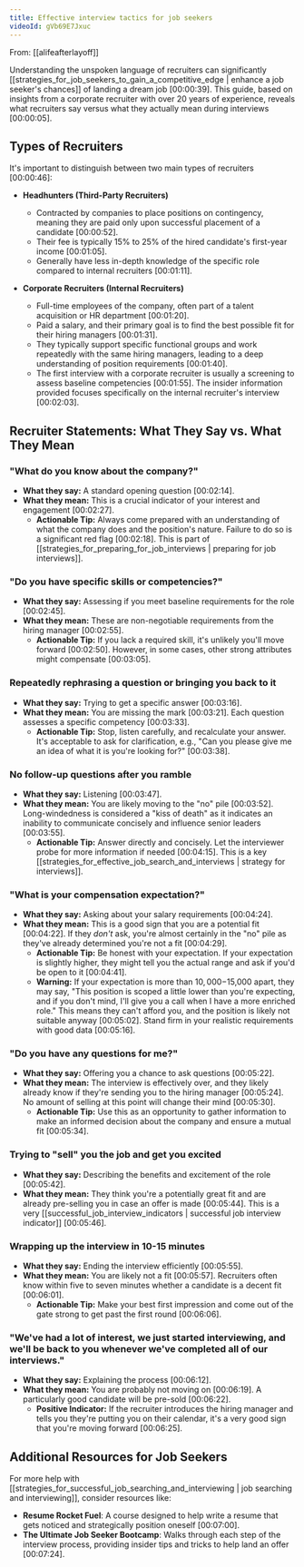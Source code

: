 ```yaml
---
title: Effective interview tactics for job seekers
videoId: gVb69E7Jxuc
---
```


From: [[alifeafterlayoff]] <br/> 

Understanding the unspoken language of recruiters can significantly [[strategies_for_job_seekers_to_gain_a_competitive_edge | enhance a job seeker's chances]] of landing a dream job <a class="yt-timestamp" data-t="00:00:39">[00:00:39]</a>. This guide, based on insights from a corporate recruiter with over 20 years of experience, reveals what recruiters say versus what they actually mean during interviews <a class="yt-timestamp" data-t="00:00:05">[00:00:05]</a>.

## Types of Recruiters
It's important to distinguish between two main types of recruiters <a class="yt-timestamp" data-t="00:00:46">[00:00:46]</a>:

*   **Headhunters (Third-Party Recruiters)**
    *   Contracted by companies to place positions on contingency, meaning they are paid only upon successful placement of a candidate <a class="yt-timestamp" data-t="00:00:52">[00:00:52]</a>.
    *   Their fee is typically 15% to 25% of the hired candidate's first-year income <a class="yt-timestamp" data-t="00:01:05">[00:01:05]</a>.
    *   Generally have less in-depth knowledge of the specific role compared to internal recruiters <a class="yt-timestamp" data-t="00:01:11">[00:01:11]</a>.

*   **Corporate Recruiters (Internal Recruiters)**
    *   Full-time employees of the company, often part of a talent acquisition or HR department <a class="yt-timestamp" data-t="00:01:20">[00:01:20]</a>.
    *   Paid a salary, and their primary goal is to find the best possible fit for their hiring managers <a class="yt-timestamp" data-t="00:01:31">[00:01:31]</a>.
    *   They typically support specific functional groups and work repeatedly with the same hiring managers, leading to a deep understanding of position requirements <a class="yt-timestamp" data-t="00:01:40">[00:01:40]</a>.
    *   The first interview with a corporate recruiter is usually a screening to assess baseline competencies <a class="yt-timestamp" data-t="00:01:55">[00:01:55]</a>. The insider information provided focuses specifically on the internal recruiter's interview <a class="yt-timestamp" data-t="00:02:03">[00:02:03]</a>.

## Recruiter Statements: What They Say vs. What They Mean

### "What do you know about the company?"
*   **What they say:** A standard opening question <a class="yt-timestamp" data-t="00:02:14">[00:02:14]</a>.
*   **What they mean:** This is a crucial indicator of your interest and engagement <a class="yt-timestamp" data-t="00:02:27">[00:02:27]</a>.
    *   **Actionable Tip:** Always come prepared with an understanding of what the company does and the position's nature. Failure to do so is a significant red flag <a class="yt-timestamp" data-t="00:02:18">[00:02:18]</a>. This is part of [[strategies_for_preparing_for_job_interviews | preparing for job interviews]].

### "Do you have specific skills or competencies?"
*   **What they say:** Assessing if you meet baseline requirements for the role <a class="yt-timestamp" data-t="00:02:45">[00:02:45]</a>.
*   **What they mean:** These are non-negotiable requirements from the hiring manager <a class="yt-timestamp" data-t="00:02:55">[00:02:55]</a>.
    *   **Actionable Tip:** If you lack a required skill, it's unlikely you'll move forward <a class="yt-timestamp" data-t="00:02:50">[00:02:50]</a>. However, in some cases, other strong attributes might compensate <a class="yt-timestamp" data-t="00:03:05">[00:03:05]</a>.

### Repeatedly rephrasing a question or bringing you back to it
*   **What they say:** Trying to get a specific answer <a class="yt-timestamp" data-t="00:03:16">[00:03:16]</a>.
*   **What they mean:** You are missing the mark <a class="yt-timestamp" data-t="00:03:21">[00:03:21]</a>. Each question assesses a specific competency <a class="yt-timestamp" data-t="00:03:33">[00:03:33]</a>.
    *   **Actionable Tip:** Stop, listen carefully, and recalculate your answer. It's acceptable to ask for clarification, e.g., "Can you please give me an idea of what it is you're looking for?" <a class="yt-timestamp" data-t="00:03:38">[00:03:38]</a>.

### No follow-up questions after you ramble
*   **What they say:** Listening <a class="yt-timestamp" data-t="00:03:47">[00:03:47]</a>.
*   **What they mean:** You are likely moving to the "no" pile <a class="yt-timestamp" data-t="00:03:52">[00:03:52]</a>. Long-windedness is considered a "kiss of death" as it indicates an inability to communicate concisely and influence senior leaders <a class="yt-timestamp" data-t="00:03:55">[00:03:55]</a>.
    *   **Actionable Tip:** Answer directly and concisely. Let the interviewer probe for more information if needed <a class="yt-timestamp" data-t="00:04:15">[00:04:15]</a>. This is a key [[strategies_for_effective_job_search_and_interviews | strategy for interviews]].

### "What is your compensation expectation?"
*   **What they say:** Asking about your salary requirements <a class="yt-timestamp" data-t="00:04:24">[00:04:24]</a>.
*   **What they mean:** This is a good sign that you are a potential fit <a class="yt-timestamp" data-t="00:04:22">[00:04:22]</a>. If they *don't* ask, you're almost certainly in the "no" pile as they've already determined you're not a fit <a class="yt-timestamp" data-t="00:04:29">[00:04:29]</a>.
    *   **Actionable Tip:** Be honest with your expectation. If your expectation is slightly higher, they might tell you the actual range and ask if you'd be open to it <a class="yt-timestamp" data-t="00:04:41">[00:04:41]</a>.
    *   **Warning:** If your expectation is more than $10,000-$15,000 apart, they may say, "This position is scoped a little lower than you're expecting, and if you don't mind, I'll give you a call when I have a more enriched role." This means they can't afford you, and the position is likely not suitable anyway <a class="yt-timestamp" data-t="00:05:02">[00:05:02]</a>. Stand firm in your realistic requirements with good data <a class="yt-timestamp" data-t="00:05:16">[00:05:16]</a>.

### "Do you have any questions for me?"
*   **What they say:** Offering you a chance to ask questions <a class="yt-timestamp" data-t="00:05:22">[00:05:22]</a>.
*   **What they mean:** The interview is effectively over, and they likely already know if they're sending you to the hiring manager <a class="yt-timestamp" data-t="00:05:24">[00:05:24]</a>. No amount of selling at this point will change their mind <a class="yt-timestamp" data-t="00:05:30">[00:05:30]</a>.
    *   **Actionable Tip:** Use this as an opportunity to gather information to make an informed decision about the company and ensure a mutual fit <a class="yt-timestamp" data-t="00:05:34">[00:05:34]</a>.

### Trying to "sell" you the job and get you excited
*   **What they say:** Describing the benefits and excitement of the role <a class="yt-timestamp" data-t="00:05:42">[00:05:42]</a>.
*   **What they mean:** They think you're a potentially great fit and are already pre-selling you in case an offer is made <a class="yt-timestamp" data-t="00:05:44">[00:05:44]</a>. This is a very [[successful_job_interview_indicators | successful job interview indicator]] <a class="yt-timestamp" data-t="00:05:46">[00:05:46]</a>.

### Wrapping up the interview in 10-15 minutes
*   **What they say:** Ending the interview efficiently <a class="yt-timestamp" data-t="00:05:55">[00:05:55]</a>.
*   **What they mean:** You are likely not a fit <a class="yt-timestamp" data-t="00:05:57">[00:05:57]</a>. Recruiters often know within five to seven minutes whether a candidate is a decent fit <a class="yt-timestamp" data-t="00:06:01">[00:06:01]</a>.
    *   **Actionable Tip:** Make your best first impression and come out of the gate strong to get past the first round <a class="yt-timestamp" data-t="00:06:06">[00:06:06]</a>.

### "We've had a lot of interest, we just started interviewing, and we'll be back to you whenever we've completed all of our interviews."
*   **What they say:** Explaining the process <a class="yt-timestamp" data-t="00:06:12">[00:06:12]</a>.
*   **What they mean:** You are probably not moving on <a class="yt-timestamp" data-t="00:06:19">[00:06:19]</a>. A particularly good candidate will be pre-sold <a class="yt-timestamp" data-t="00:06:22">[00:06:22]</a>.
    *   **Positive Indicator:** If the recruiter introduces the hiring manager and tells you they're putting you on their calendar, it's a very good sign that you're moving forward <a class="yt-timestamp" data-t="00:06:25">[00:06:25]</a>.

## Additional Resources for Job Seekers
For more help with [[strategies_for_successful_job_searching_and_interviewing | job searching and interviewing]], consider resources like:
*   **Resume Rocket Fuel**: A course designed to help write a resume that gets noticed and strategically position oneself <a class="yt-timestamp" data-t="00:07:00">[00:07:00]</a>.
*   **The Ultimate Job Seeker Bootcamp**: Walks through each step of the interview process, providing insider tips and tricks to help land an offer <a class="yt-timestamp" data-t="00:07:24">[00:07:24]</a>.